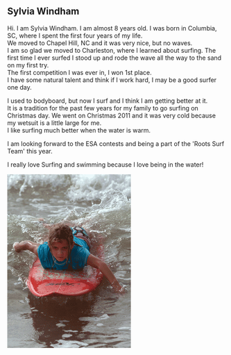 ## Sylvia Windham

Hi.  I am Sylvia Windham.  I am almost 8 years old.
I was born in Columbia, SC, where I spent the first four years of my life.  
We moved to Chapel Hill, NC and it was very nice, but no waves.  
I am so glad we moved to Charleston, where I learned about surfing. 
The first time I ever surfed I stood up and rode the wave all the way to the sand on my first try.  
The first competition I was ever in, I won 1st place.  
I have some natural talent and think if I
work hard, I may be a good surfer one day.  

I used to bodyboard, but now I surf and I think I am getting better at it.  
It is a tradition for the past few years for my family to go surfing on Christmas day. 
We went on Christmas 2011 and it was very cold because my wetsuit is a little large for me.  
I like surfing much better when the water is warm.  

I am looking forward to the ESA contests and being a part of the 'Roots Surf Team' this year.

I really love Surfing and swimming because I love being in the water!

![Sylvia Windham](/images/syl3.png)
